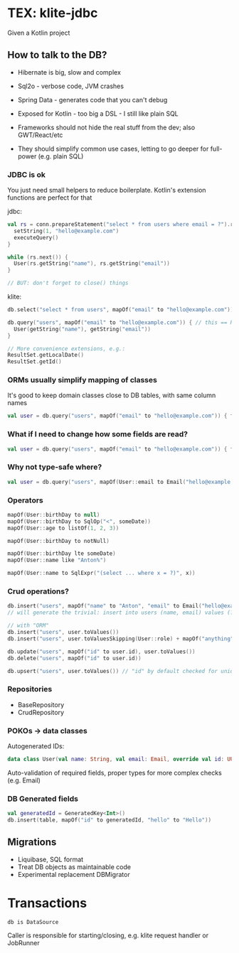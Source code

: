 # TEX: klite-jdbc

Given a Kotlin project

## How to talk to the DB?

* Hibernate is big, slow and complex
* Sql2o - verbose code, JVM crashes
* Spring Data - generates code that you can't debug
* Exposed for Kotlin - too big a DSL - I still like plain SQL

* Frameworks should not hide the real stuff from the dev; also GWT/React/etc
* They should simplify common use cases, letting to go deeper for full-power (e.g. plain SQL)

### JDBC is ok

You just need small helpers to reduce boilerplate.
Kotlin's extension functions are perfect for that

jdbc:
```kotlin
val rs = conn.prepareStatement("select * from users where email = ?").run {
  setString(1, "hello@example.com")
  executeQuery()
}

while (rs.next()) {
  User(rs.getString("name"), rs.getString("email"))
}

// BUT: don't forget to close() things
```

klite:
```kotlin
db.select("select * from users", mapOf("email" to "hello@example.com"))

db.query("users", mapOf("email" to "hello@example.com")) { // this == ResultSet
  User(getString("name"), getString("email"))
}

// More convenience extensions, e.g.:
ResultSet.getLocalDate()
ResultSet.getId()
```

### ORMs usually simplify mapping of classes

It's good to keep domain classes close to DB tables, with same column names

```kotlin
val user = db.query("users", mapOf("email" to "hello@example.com")) { fromValues<User>() }.first()
```


### What if I need to change how some fields are read?

```kotlin
val user = db.query("users", mapOf("email" to "hello@example.com")) { fromValues(User::role to Role.BACKOFFICE) }
```

### Why not type-safe where?

```kotlin
val user = db.query("users", mapOf(User::email to Email("hello@example.com"))) { fromValues() }
```

### Operators

```kotlin
mapOf(User::birthDay to null)
mapOf(User::birthDay to SqlOp("<", someDate))
mapOf(User::age to listOf(1, 2, 3))

mapOf(User::birthDay to notNull)

mapOf(User::birthDay lte someDate)
mapOf(User::name like "Anton%")

mapOf(User::name to SqlExpr("(select ... where x = ?)", x))
```

### Crud operations?

```kotlin
db.insert("users", mapOf("name" to "Anton", "email" to Email("hello@example.com")))
// will generate the trivial: insert into users (name, email) values (?, ?)

// with "ORM"
db.insert("users", user.toValues())
db.insert("users", user.toValuesSkipping(User::role) + mapOf("anything" to "else"))

db.update("users", mapOf("id" to user.id), user.toValues())
db.delete("users", mapOf("id" to user.id))

db.upsert("users", user.toValues()) // "id" by default checked for uniqueness
```

### Repositories

* BaseRepository
* CrudRepository

### POKOs -> data classes

Autogenerated IDs:

```kotlin
data class User(val name: String, val email: Email, override val id: UUID = randomUUID()): Entity
```

Auto-validation of required fields, proper types for more complex checks (e.g. Email)

### DB Generated fields

```kotlin
val generatedId = GeneratedKey<Int>()
db.insert(table, mapOf("id" to generatedId, "hello" to "Hello"))
```

## Migrations

* Liquibase, SQL format
* Treat DB objects as maintainable code
* Experimental replacement DBMigrator

# Transactions

`db is DataSource`

Caller is responsible for starting/closing, e.g. klite request handler or JobRunner
